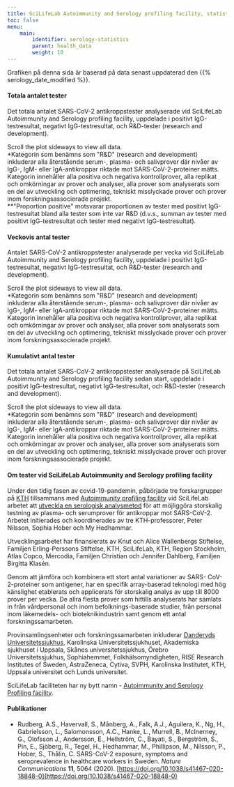 ```yaml
---
title: SciLifeLab Autoimmunity and Serology profiling facility, statistik för SARS-CoV-2 antikroppstest
toc: false
menu:
    main:
        identifier: serology-statistics
        parent: health_data
        weight: 10
---
```


<div class="alert alert-info">Grafiken på denna sida är baserad på data senast uppdaterad den {{% serology_date_modified %}}.</div>

#### Totala antalet tester

Det totala antalet SARS-CoV-2 antikroppstester analyserade vid SciLifeLab Autoimmunity and Serology profiling facility, uppdelade i positivt IgG-testresultat, negativt IgG-testresultat, och R&D-tester (research and development).

<div class="d-lg-none alert alert-info">
  Scroll the plot sideways to view all data.
</div>

<div class="plot_wrapper">
  <div id="total-number"></div>
</div>

<div class="small text-muted">*Kategorin som benämns som "R&D" (research and development) inkluderar alla återstående serum-, plasma- och salivprover där nivåer av IgG-, IgM- eller IgA-antikroppar riktade mot SARS-CoV-2-proteiner mätts. Kategorin innehåller alla positiva och negativa kontrollprover, alla replikat och omkörningar av prover och analyser, alla prover som analyserats som en del av utveckling och optimering, tekniskt misslyckade prover och prover inom forskningsassocierade projekt. <br>**"Proportion positive" motsvarar proportionen av tester med positivt IgG-testresultat bland alla tester som inte var R&D (d.v.s., summan av tester med positivt IgG-testresultat och tester med negativt IgG-testresultat).</div>

#### Veckovis antal tester

Antalet SARS-CoV-2 antikroppstester analyserade per vecka vid SciLifeLab Autoimmunity and Serology profiling facility, uppdelade i positivt IgG-testresultat, negativt IgG-testresultat, och R&D-tester (research and development).

<div class="d-lg-none alert alert-info">
  Scroll the plot sideways to view all data.
</div>

<div class="plot_wrapper">
  <div id="bar-chart"></div>
</div>

<div class="small text-muted">*Kategorin som benämns som "R&D" (research and development) inkluderar alla återstående serum-, plasma- och salivprover där nivåer av IgG-, IgM- eller IgA-antikroppar riktade mot SARS-CoV-2-proteiner mätts. Kategorin innehåller alla positiva och negativa kontrollprover, alla replikat och omkörningar av prover och analyser, alla prover som analyserats som en del av utveckling och optimering, tekniskt misslyckade prover och prover inom forskningsassocierade projekt.</div>

#### Kumulativt antal tester

Det totala antalet SARS-CoV-2 antikroppstester analyserade på SciLifeLab Autoimmunity and Serology profiling facility sedan start, uppdelade i positivt IgG-testresultat, negativt IgG-testresultat, och R&D-tester (research and development).

<div class="d-lg-none alert alert-info">
  Scroll the plot sideways to view all data.
</div>

<div class="plot_wrapper">
  <div id="cumulative-plot"></div>
</div>

<div class="small text-muted">*Kategorin som benämns som "R&D" (research and development) inkluderar alla återstående serum-, plasma- och salivprover där nivåer av IgG-, IgM- eller IgA-antikroppar riktade mot SARS-CoV-2-proteiner mätts. Kategorin innehåller alla positiva och negativa kontrollprover, alla replikat och omkörningar av prover och analyser, alla prover som analyserats som en del av utveckling och optimering, tekniskt misslyckade prover och prover inom forskningsassocierade projekt.</div>

#### Om tester vid SciLifeLab Autoimmunity and Serology profiling facility

Under den tidig fasen av covid-19-pandemin, påbörjade tre forskargrupper på [KTH](https://www.kth.se) tillsammans med [Autoimmunity profiling facility](https://www.scilifelab.se/facilities/autoimmunity-profiling/) vid SciLifeLab arbetet att [utveckla en serologisk analysmetod](https://www.scilifelab.se/covid-19/kaw-program/serology/) för att möjliggöra storskalig testning av  plasma- och  serumprover för antikroppar mot SARS-CoV-2. Arbetet initierades och  koordinerades  av tre KTH-professorer,  Peter Nilsson, Sophia Hober och My Hedhammar.

Utvecklingsarbetet har finansierats av Knut och Alice Wallenbergs Stiftelse, Familjen Erling-Perssons Stiftelse, KTH, SciLifeLab, KTH, Region Stockholm, Atlas Copco, Mercodia, Familjen Christian och Jennifer Dahlberg, Familjen Birgitta Klasén.

Genom att jämföra och kombinera ett stort antal variationer av SARS- CoV- 2-proteiner som antigener, har en specifik array-baserad teknologi med hög känslighet etablerats och applicerats för storskalig analys av upp till 8000 prover per vecka. De allra flesta prover som hittills analyserats har samlats in från vårdpersonal och inom befolknings-baserade studier, från personal inom läkemedels- och bioteknikindustrin samt genom ett antal forskningssamarbeten.  

Provinsamlingsenheter och forskningssamarbeten inkluderar [Danderyds Universitetssjukhus](https://www.scilifelab.se/news/four-out-of-five-still-have-antibodies-against-sars-cov-2), Karolinska Universitetssjukhuset, Akademiska sjukhuset i Uppsala, Skånes universitetssjukhus,  Örebro  Universitetssjukhus, Sophiahemmet, Folkhälsomyndigheten,  RISE Research Institutes of Sweden,  AstraZeneca,  Cytiva, SVPH, Karolinska  Institutet, KTH, Uppsala universitet och Lunds universitet.

SciLifeLab faciliteten har ny bytt namn - [Autoimmunity and Serology Profiling facility](https://www.scilifelab.se/facilities/autoimmunity-profiling/).

#### Publikationer

* Rudberg, A.S., Havervall, S., Månberg, A., Falk, A.J., Aguilera, K., Ng, H., Gabrielsson, L., Salomonsson, A.C., Hanke, L., Murrell, B., McInerney, G., Olofsson J., Andersson, E., Hellström, C., Bayati, S., Bergström, S., Pin, E., Sjöberg, R., Tegel, H., Hedhammar, M., Phillipson, M., Nilsson, P., Hober, S., Thålin, C. SARS-CoV-2 exposure, symptoms and seroprevalence in healthcare workers in Sweden. *Nature Communications* **11**, 5064 (2020). [https://doi.org/10.1038/s41467-020-18848-0](https://doi.org/10.1038/s41467-020-18848-0)

<script src="https://cdn.jsdelivr.net/npm/vega@5.12.1"></script>
<script src="https://cdn.jsdelivr.net/npm/vega-lite@4.12.2"></script>
<script src="https://cdn.jsdelivr.net/npm/vega-embed@6.8.0"></script>

<script src="https://datagraphics.dckube.scilifelab.se/graphic/e5c031600d334d889f33080d3f0ac0dd.js?id=bar-chart"></script>
<script src="https://datagraphics.dckube.scilifelab.se/graphic/4c635b2679e648e384d952dd3e506ff1.js?id=cumulative-plot"></script>
<script src="https://datagraphics.dckube.scilifelab.se/graphic/63d9201aee8747c9b37c17ebb6b01c35.js?id=total-number"></script>
